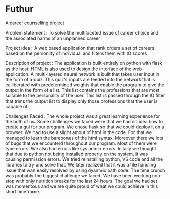 # Futhur
A career counselling project 

Problem statement : To solve the multifaceted issue of career choice and the associated harms of an unplanned career

Project idea : A web based application that rank orders a set of careers based on the personlity of individual and filters them with IQ scores

Description of project : 
The application is built entirely on python with flask as the host. HTML is also used to design the interface of the web-application.
A multi-layered neural network is built that takes user input in the form of a quiz. This quiz's inputs are feeded into the network that is calliberated with 
predetermined weights that enable the program to give the output in the form of a list. This list contains the professions that are most suitable to the personality 
of the user. This list is passed through the IQ filter that trims the output list to display only those professions that the user is capable of.

Challenges Faced :
The whole project was a great learning experience for the both of us. Some challenges we faced were that we had no idea how to create a gui for our program.
We chose flask so that we could deploy it on a browser. We had to use a slight amout of html in the code. For that we managed to learn the barebones of the html syntax.
Moreover there we lots of bugs that we encounterd throughout our program. Most of them were type errors. We also had errors like sys admin errors. Initaily we thought that 
due to python not being installed properly on the system, it was causing permission errors. We tried reinstalling python, VS code and all the libraries to try and solve that.
We later realized that it was a file handling issue that was easily resolved by using dyanmic path code.
The time crunch was probably the biggest challenge we faced. We have been working non-stop with only nutrition breaks for the last 24 hours. The goal we had set was 
momentous and we are quite proud of what we could achieve in this short timeframe.


